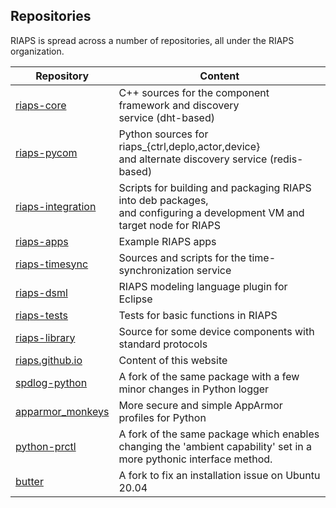 ## Repositories

RIAPS is spread across a number of repositories, all under the RIAPS organization.

Repository        | Content                                     
------------------| ----------------------------------------------------------
[riaps-core](https://github.com/RIAPS/riaps-core) | C++ sources for the component framework and discovery <br> service (dht-based)
[riaps-pycom](https://github.com/RIAPS/riaps-pycom) | Python sources for riaps_{ctrl,deplo,actor,device} <br> and alternate discovery service (redis-based)
[riaps-integration](https://github.com/RIAPS/riaps-integration) | Scripts for building and packaging RIAPS into deb packages, <br> and configuring a development VM and target node for RIAPS
[riaps-apps](https://github.com/RIAPS/riaps-apps) | Example RIAPS apps
[riaps-timesync](https://github.com/RIAPS/riaps-timesync) | Sources and scripts for the time-synchronization service
[riaps-dsml](https://github.com/RIAPS/riaps-dsml.git) | RIAPS modeling language plugin for Eclipse
[riaps-tests](https://github.com/RIAPS/riaps-tests) | Tests for basic functions in RIAPS
[riaps-library](https://github.com/RIAPS/riaps-library) | Source for some device components with standard protocols
[riaps.github.io](https://github.com/RIAPS/riaps.github.io) | Content of this website
[spdlog-python](https://github.com/RIAPS/spdlog-python) | A fork of the same package with a few minor changes in Python logger
[apparmor_monkeys](https://github.com/RIAPS/apparmor_monkeys.git)  | More secure and simple AppArmor profiles for Python
[python-prctl](https://github.com/RIAPS/python-prctl)  | A fork of the same package which enables changing the 'ambient capability' set in a more pythonic interface method. |
[butter](https://github.com/RIAPS/butter) | A fork to fix an installation issue on Ubuntu 20.04 |  
